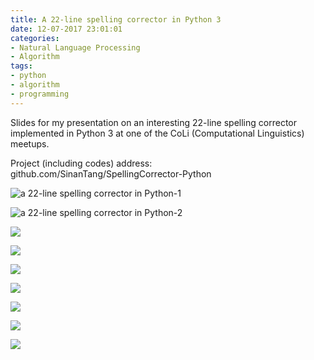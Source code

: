 ```yaml
---
title: A 22-line spelling corrector in Python 3
date: 12-07-2017 23:01:01
categories:
- Natural Language Processing
- Algorithm
tags: 
- python
- algorithm
- programming
---
```


Slides for my presentation on an interesting 22-line spelling corrector implemented in Python 3 at one of the CoLi (Computational Linguistics) meetups.

Project (including codes) address: github.com/SinanTang/SpellingCorrector-Python



![a 22-line spelling corrector in Python-1](https://mmbiz.qpic.cn/mmbiz_jpg/ETsNbcnZdRxaWKeqyBcPay3jaicpCENEL4An5ObbW58UJicBmaXZxdNLMWyAko8TmAWeibbmY6HBjiaUiadtfYhsNfA/0?wx_fmt=jpeg)

![a 22-line spelling corrector in Python-2](https://mmbiz.qpic.cn/mmbiz_jpg/ETsNbcnZdRxaWKeqyBcPay3jaicpCENELkUvfk2JQy7Jb3j22kBy4r9ibKWqGkVdgbZTO7f7G28CzWSYR2RZYMLw/0?wx_fmt=jpeg)

![](https://mmbiz.qpic.cn/mmbiz_jpg/ETsNbcnZdRxaWKeqyBcPay3jaicpCENELqHbHtLMGEB9sDteIJuericbxLFicaBv80OZUIXDEyh61OZtPicGV5TUzg/0?wx_fmt=jpeg)



![](https://mmbiz.qpic.cn/mmbiz_jpg/ETsNbcnZdRxaWKeqyBcPay3jaicpCENELicPFBLxbml2iclJjs1oeTib5kW0LKYI0PKEPLApftP6d57ZVt4VJJiaJeA/0?wx_fmt=jpeg)

![](https://mmbiz.qpic.cn/mmbiz_jpg/ETsNbcnZdRxaWKeqyBcPay3jaicpCENEL54GRbMyf4bQzcN8y5aw18CogD4pJLCqKrK0Iy8o812Oo45E0yzAA0g/0?wx_fmt=jpeg)

![](https://mmbiz.qpic.cn/mmbiz_jpg/ETsNbcnZdRxaWKeqyBcPay3jaicpCENELHHa8zPHd3ricXxoP6yIYIgibJhcEPwicWdcj4ojVztPVE0mXQBM82S4hQ/0?wx_fmt=jpeg)

![](https://mmbiz.qpic.cn/mmbiz_jpg/ETsNbcnZdRxaWKeqyBcPay3jaicpCENELHPxM1Bc5dnur7lADiblgnaFLZO2tr5wvWpxxY8lpvB79Vsv4c1cpJtA/0?wx_fmt=jpeg)

![](https://mmbiz.qpic.cn/mmbiz_jpg/ETsNbcnZdRxaWKeqyBcPay3jaicpCENELKcdbLTNPydGT07CJJFqXV620AzzooHSNyOpFjpyiaWFibzj42MMQ9peA/0?wx_fmt=jpeg)

![](https://mmbiz.qpic.cn/mmbiz_jpg/ETsNbcnZdRxaWKeqyBcPay3jaicpCENELXjR9VanLGNrreuMgPYpzPmkcydU0YscUb5JdcibPnnpQGYuLTxZSD6A/0?wx_fmt=jpeg)